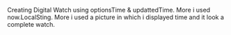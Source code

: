 Creating Digital Watch using optionsTime & updattedTime. More i used now.LocalSting.
More i used a picture in which i displayed time and it look a complete watch. 